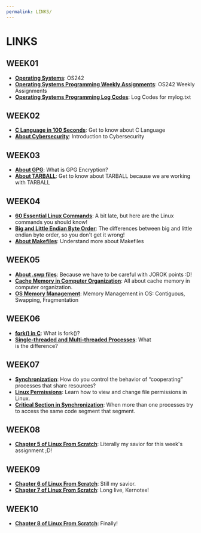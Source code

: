 ```yaml
---
permalink: LINKS/
---
```


# LINKS 

## WEEK01
* [**Operating Systems**](https://os.vlsm.org/): OS242
* [**Operating Systems Programming Weekly Assignments**](https://demos.vlsm.org/): OS242 Weekly Assignments
* [**Operating Systems Programming Log Codes**](https://doit.vlsm.org/ETC/logCodes.txt): Log Codes for mylog.txt

## WEEK02
* [**C Language in 100 Seconds**](https://youtu.be/U3aXWizDbQ4?si=qv37haj-wZdVI1Yl): Get to know about C Language
* [**About Cybersecurity**](https://youtu.be/bPVaOlJ6ln0?si=ZuNFhbceDdKcbpi5): Introduction to Cybersecurity

## WEEK03
* [**About GPG**](https://www.goanywhere.com/blog/what-is-gpg): What is GPG Encryption?
* [**About TARBALL**](https://www.cs.cornell.edu/courses/cs5220/2017fa/tar-info.html#:~:text=A%20tarball%20is%20a%20set,packaging%20files%20has%20been%20around!): Get to know about TARBALL because we are working with TARBALL

## WEEK04
* [**60 Essential Linux Commands**](https://www.hostinger.com/tutorials/linux-commands): A bit late, but here are the Linux commands you should know!
* [**Big and Little Endian Byte Order**](https://betterexplained.com/articles/understanding-big-and-little-endian-byte-order/): The differences between big and little endian byte order, so you don't get it wrong!
* [**About Makefiles**](https://makefiletutorial.com/): Understand more about Makefiles

## WEEK05
* [**About .swp files**](https://www.networkworld.com/article/939724/what-are-unix-swap-swp-files.html): Because we have to be careful with JOROK points :D!
* [**Cache Memory in Computer Organization**](https://www.geeksforgeeks.org/cache-memory-in-computer-organization/): All about cache memory in computer organization.
* [**OS Memory Management**](https://www.guru99.com/os-memory-management.html): Memory Management in OS: Contiguous, Swapping, Fragmentation

## WEEK06
* [**fork() in C**](https://www.geeksforgeeks.org/fork-system-call/): What is fork()?
* [**Single-threaded and Multi-threaded Processes**](https://www.tutorialspoint.com/single-threaded-and-multi-threaded-processes): What is the difference?

## WEEK07
* [**Synchronization**](chrome-extension://efaidnbmnnnibpcajpcglclefindmkaj/https://my.eng.utah.edu/~cs5460/slides/Lecture07.pdf): How do you control the behavior of “cooperating” processes that share resources?
* [**Linux Permissions**](https://phoenixnap.com/kb/linux-file-permissions): Learn how to view and change file permissions in Linux.
* [**Critical Section in Synchronization**](https://www.geeksforgeeks.org/g-fact-70/): When more than one processes try to access the same code segment that segment.

## WEEK08
* [**Chapter 5 of Linux From Scratch**](https://youtu.be/vMdPHpPiy4Q?si=zvpaNmrP__u9ynR7): Literally my savior for this week's assignment ;D!

## WEEK09
* [**Chapter 6 of Linux From Scratch**](https://youtu.be/rPVqLIqt_8A?si=ZXOwBbZsPhAg3BK4): Still my savior.
* [**Chapter 7 of Linux From Scratch**](https://youtu.be/m6USND1vPhM?si=bH_kPaOc5p1zNObJ): Long live, Kernotex!

## WEEK10
* [**Chapter 8 of Linux From Scratch**](https://youtu.be/ReIeiTqYTGc?si=b2fX_I9cBRPWEVba): Finally!
